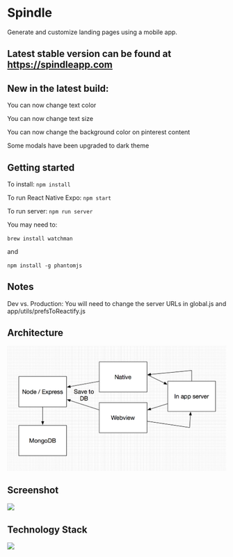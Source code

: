 # Spindle #

Generate and customize landing pages using a mobile app.
 
## Latest stable version can be found at https://spindleapp.com

## New in the latest build: ##

You can now change text color

You can now change text size

You can now change the background color on pinterest content

Some modals have been upgraded to dark theme


## Getting started ##
To install: `npm install`

To run React Native Expo: `npm start`

To run server: `npm run server`

You may need to: 

`brew install watchman`

and 

`npm install -g phantomjs`

## Notes ##

Dev vs. Production: You will need to change the server URLs in global.js and app/utils/prefsToReactify.js

## Architecture ##

![](images/architecture.png?raw=true)

## Screenshot ##

![](images/screenshot.png?raw=true)

## Technology Stack ##

![](images/techStack.png?raw=true)